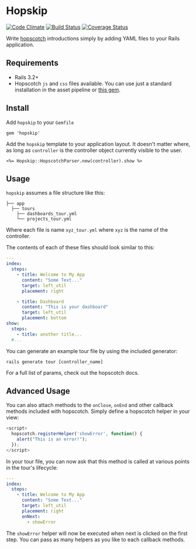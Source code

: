 # Hopskip

[![Code Climate](https://codeclimate.com/github/boxuk/hopskip.png)](https://codeclimate.com/github/boxuk/hopskip)
[![Build Status](https://travis-ci.org/boxuk/hopskip.png?branch=master)](https://travis-ci.org/boxuk/hopskip)
[![Coverage Status](https://coveralls.io/repos/boxuk/hopskip/badge.png?branch=master)](https://coveralls.io/r/boxuk/hopskip?branch=master)

Write [hopscotch](https://github.com/linkedin/hopscotch) introductions simply by adding YAML files to your Rails application.

## Requirements

* Rails 3.2+
* Hopscotch `js` and `css` files available. You can use just a standard installation in the asset pipeline or [this gem](https://github.com/ccschmitz/hopscotch-rails).

## Install

Add `hopskip` to your `Gemfile`

    gem 'hopskip'

Add the `hopskip` template to your application layout. It doesn't matter where, as long as `controller` is the controller object currently visible to the user.

    <%= Hopskip::HopscotchParser.new(controller).show %>

## Usage

`hopskip` assumes a file structure like this:

    ├── app
      ├── tours
        ├── dashboards_tour.yml
        └── projects_tour.yml

Where each file is name `xyz_tour.yml` where `xyz` is the name of the controller.

The contents of each of these files should look similar to this:

```YAML
---
index:
  steps:
    - title: Welcome to My App
      content: "Some Text..."
      target: left_util
      placement: right

    - title: Dashboard
      content: "This is your dashboard"
      target: left_util
      placement: bottom
show:
  steps:
    - title: another title...
  #...
```

You can generate an example tour file by using the included generator:

    rails generate tour [controller_name]

For a full list of params, check out the hopscotch docs.

## Advanced Usage

You can also attach methods to the `onClose`, `onEnd` and other callback methods included with hopscotch. Simply define a hopscotch helper in your view:

```JavaScript
<script>
  hopscotch.registerHelper('showError', function() {
    alert("This is an error!");
  });
</script>
```
  In your tour file, you can now ask that this method is called at various points in the tour's lifecycle:

```YAML
---
index:
  steps:
    - title: Welcome to My App
      content: "Some Text..."
      target: left_util
      placement: right
      onNext:
        - showError
```

The `showError` helper will now be executed when next is clicked on the first step. You can pass as many helpers as you like to each callback methods.


